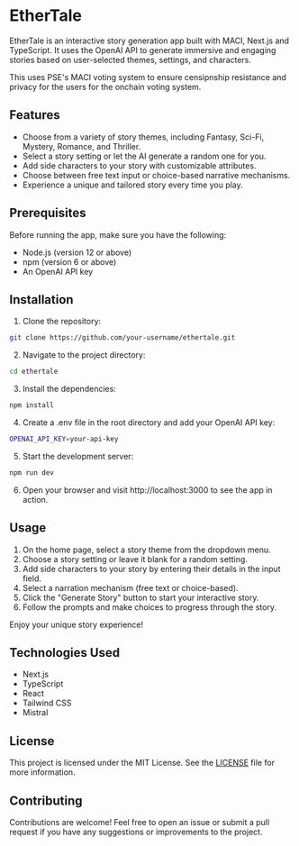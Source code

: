 # EtherTale

EtherTale is an interactive story generation app built with MACI, Next.js and TypeScript. It uses the OpenAI API to generate immersive and engaging stories based on user-selected themes, settings, and characters.

This uses PSE's MACI voting system to ensure censipnship resistance and privacy for the users for the onchain voting system.

## Features

- Choose from a variety of story themes, including Fantasy, Sci-Fi, Mystery, Romance, and Thriller.
- Select a story setting or let the AI generate a random one for you.
- Add side characters to your story with customizable attributes.
- Choose between free text input or choice-based narrative mechanisms.
- Experience a unique and tailored story every time you play.

## Prerequisites

Before running the app, make sure you have the following:

- Node.js (version 12 or above)
- npm (version 6 or above)
- An OpenAI API key

## Installation

1. Clone the repository:

```bash
git clone https://github.com/your-username/ethertale.git
```

2. Navigate to the project directory:

```bash
cd ethertale
```

3. Install the dependencies:

```bash
npm install
```

4. Create a .env file in the root directory and add your OpenAI API key:

```bash
OPENAI_API_KEY=your-api-key
```

5. Start the development server:

```bash
npm run dev
```

6. Open your browser and visit http://localhost:3000 to see the app in action.

## Usage

1. On the home page, select a story theme from the dropdown menu.
2. Choose a story setting or leave it blank for a random setting.
3. Add side characters to your story by entering their details in the input field.
4. Select a narration mechanism (free text or choice-based).
5. Click the "Generate Story" button to start your interactive story.
6. Follow the prompts and make choices to progress through the story.

Enjoy your unique story experience!

## Technologies Used

- Next.js
- TypeScript
- React
- Tailwind CSS
- Mistral

## License

This project is licensed under the MIT License. See the [LICENSE](LICENSE) file for more information.

## Contributing

Contributions are welcome! Feel free to open an issue or submit a pull request if you have any suggestions or improvements to the project.

